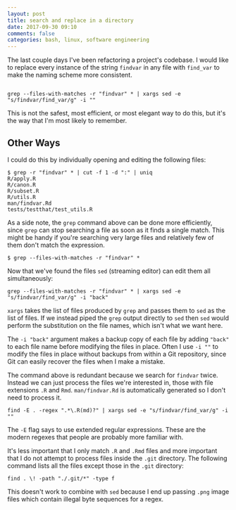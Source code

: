 ```yaml
---
layout: post
title: search and replace in a directory
date: 2017-09-30 09:10
comments: false
categories: bash, linux, software engineering
---
```


The last couple days I've been refactoring a project's codebase. I would
like to replace every instance of the string `findvar` in any file with
`find_var` to make the naming scheme more consistent. 

```{bash}

grep --files-with-matches -r "findvar" * | xargs sed -e "s/findvar/find_var/g" -i ""

```

This is not the safest, most efficient, or most elegant way to do this, but
it's the way that I'm most likely to remember.


## Other Ways

I could do this by individually opening and editing the following files:

```{bash}
$ grep -r "findvar" * | cut -f 1 -d ":" | uniq
R/apply.R
R/canon.R
R/subset.R
R/utils.R
man/findvar.Rd
tests/testthat/test_utils.R
```

As a side note, the `grep` command above can be done more efficiently,
since `grep` can stop searching a file as soon as it finds a single match.
This might be handy if you're searching very large files and relatively few
of them don't match the expression.

```{bash}
$ grep --files-with-matches -r "findvar" *
```

Now that we've found the files `sed` (streaming editor) can edit them all
simultaneously:

```{bash}
grep --files-with-matches -r "findvar" * | xargs sed -e "s/findvar/find_var/g" -i "back"
```

`xargs` takes the list of files produced by `grep` and passes them to `sed`
as the list of files.  If we instead piped the `grep` output directly to
`sed` then `sed` would perform the substitution on the file names, which
isn't what we want here.

The `-i "back"` argument makes a backup copy of each file by adding
`"back"` to each file name before modifying the files in place.  Often I
use `-i ""` to modify the files in place without backups from within a Git
repository, since Git can easily recover the files when I make a mistake.

The command above is redundant because we search for `findvar` twice.
Instead we can just process the files we're interested in, those with file
extensions `.R` and `Rmd`.  `man/findvar.Rd` is automatically generated so
I don't need to process it.

```{bash}
find -E . -regex ".*\.R(md)?" | xargs sed -e "s/findvar/find_var/g" -i ""
```

The `-E` flag says to use extended regular expressions. These are the
modern regexes that people are probably more familiar with.

It's less important that I only match `.R` and `.Rmd` files and more
important that I do not attempt to process files inside the `.git`
directory. The following command lists all the files except those in the
`.git` directory:

```{bash}
find . \! -path "./.git/*" -type f
```

This doesn't work to combine with `sed` because I end up passing `.png`
image files which contain illegal byte sequences for a regex.
